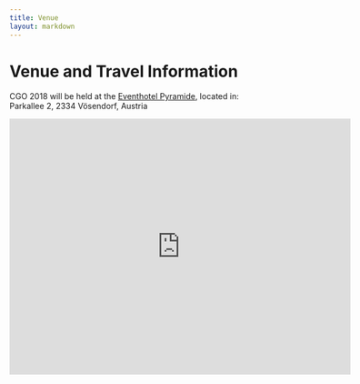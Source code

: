 ```yaml
---
title: Venue
layout: markdown
---
```


# Venue and Travel Information

<p class="lead">
CGO 2018 will be held at the <a href="https://www.austria-trend.at/de/hotels/eventhotel-pyramide">Eventhotel Pyramide</a>, located in:<br/>
Parkallee 2, 2334 Vösendorf, Austria
</p>

<iframe src="https://www.google.com/maps/embed?pb=!1m18!1m12!1m3!1d2777.001130564686!2d16.31124382580006!3d48.1125980087807!2m3!1f0!2f0!3f0!3m2!1i1024!2i768!4f13.1!3m3!1m2!1s0x476daf2c473caa5d%3A0xb8dd8b5b6cc91eaf!2sAustria+Trend+Eventhotel+Pyramide!5e0!3m2!1sen!2suk!4v1499081061607" width="600" height="450" frameborder="0" style="border:0" allowfullscreen></iframe>
